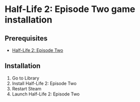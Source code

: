 # Half-Life 2: Episode Two game installation

## Prerequisites

- [Half-Life 2: Episode Two](https://store.steampowered.com/app/420/HalfLife_2_Episode_Two/)

## Installation

1. Go to Library
2. Install Half-Life 2: Episode Two
3. Restart Steam
4. Launch Half-Life 2: Episode Two
